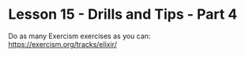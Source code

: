 # Lesson 15 - Drills and Tips - Part 4

Do as many Exercism exercises as you can: https://exercism.org/tracks/elixir/ 